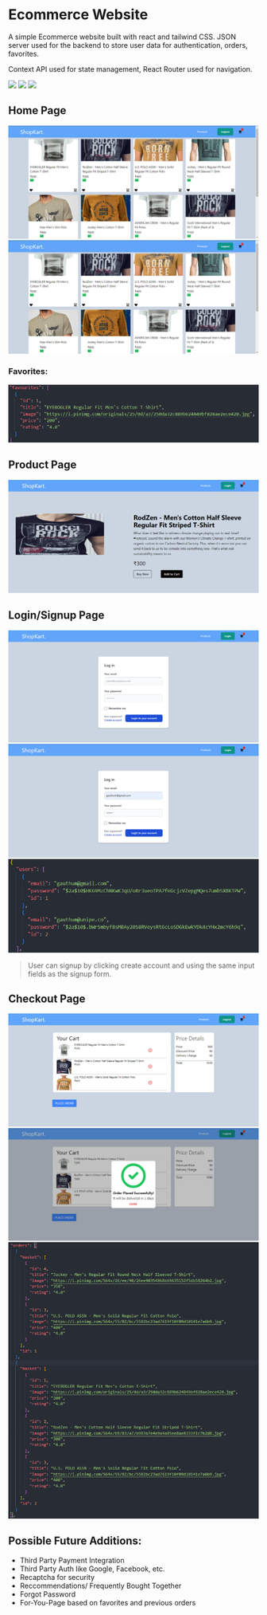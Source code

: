 # Ecommerce Website

A simple Ecommerce website built with react and tailwind CSS. JSON server used for the backend to store user data for authentication, orders, favorites.

Context API used for state management, React Router used for navigation.
<div>
<img src="https://shields.io/badge/build-passing-green">
<img src="https://img.shields.io/badge/license-MIT-green">
<img src="https://img.shields.io/github/commit-activity/w/gauthumj/krypto-ecommerce-website">
</div>

## Home Page

<img src="./images/home.png">
<img src="./images/home2.png">

### Favorites:
<img src="./images/favorites.png">

## Product Page

<img src="./images/productpage.png">

## Login/Signup Page

<img src="./images/login.png">
<img src="./images/login2.png">
<img src="images/users.png">

> User can signup by clicking create account and using the same input fields as the signup form.


## Checkout Page

<img src="./images/checkout.png">
<img src="./images/checkoutconfirm.png">
<img src="./images/orders.png">

## Possible Future Additions:

- Third Party Payment Integration
- Third Party Auth like Google, Facebook, etc.
- Recaptcha for security
- Reccommendations/ Frequently Bought Together
- Forgot Password
- For-You-Page based on favorites and previous orders